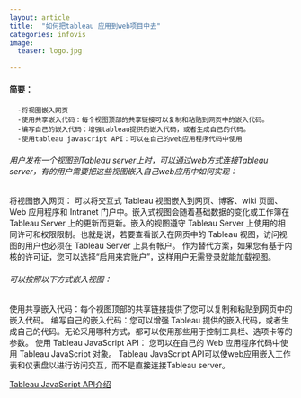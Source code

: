 ```yaml
---
layout: article
title:  "如何把tableau 应用到web项目中去"
categories: infovis
image: 
  teaser: logo.jpg
  
---
```


#### 简要：
      -将视图嵌入网页
      -使用共享嵌入代码：每个视图顶部的共享链接可以复制和粘贴到网页中的嵌入代码。
      -编写自己的嵌入代码：增强tableau提供的嵌入代码，或者生成自己的代码。
      -使用tableau javascript API：可以在自己的web应用程序代码中使用 

###### 用户发布一个视图到Tableau server上时，可以通过web方式连接Tableau server，有的用户需要把这些视图嵌入自己web应用中如何实现：

将视图嵌入网页：
可以将交互式 Tableau 视图嵌入到网页、博客、wiki 页面、Web 应用程序和 Intranet 门户中。嵌入式视图会随着基础数据的变化或工作簿在 Tableau Server 上的更新而更新。嵌入的视图遵守 Tableau Server 上使用的相同许可和权限限制。也就是说，若要查看嵌入在网页中的 Tableau 视图，访问视图的用户也必须在 Tableau Server 上具有帐户。 作为替代方案，如果您有基于内核的许可证，您可以选择“启用来宾账户”，这样用户无需登录就能加载视图。

###### 可以按照以下方式嵌入视图：

使用共享嵌入代码：每个视图顶部的共享链接提供了您可以复制和粘贴到网页中的嵌入代码。
编写自己的嵌入代码：您可以增强 Tableau 提供的嵌入代码，或者生成自己的代码。无论采用哪种方式，都可以使用那些用于控制工具栏、选项卡等的参数。
使用 Tableau JavaScript API： 您可以在自己的 Web 应用程序代码中使用 Tableau JavaScript 对象。
Tableau JavaScript API可以使web应用嵌入工作表和仪表盘以进行访问交互，而不是直接连接Tableau server。

[Tableau JavaScript API介绍](http://onlinehelp.tableau.com/current/api/js_api/zh-cn/help.htm)























